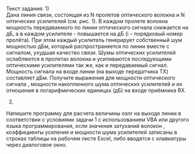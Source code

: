 Текст задания:
1)    
Дана линия связи, состоящая из N пролетов
оптического волокна и N оптических усилителей (см. рис. 1). В
каждом пролете волокна мощность передаваемого по линии оптического сигнала
снижается на  дБ, а в каждом усилителе - повышается на  дБ (i
– порядковый номер пролёта). При этом каждый усилитель генерирует
собственный шум мощностью  дБм, который распространяется по линии вместе
с сигналом, ухудшая качество связи. Шумы  оптических усилителей ослабляются в пролетах
волокна и усиливаются последующими оптическими усилителями так же, как и
передаваемый сигнал. Мощность сигнала на входе линии (на выходе передатчика TX) составляет  дБм. Получите выражения для мощности
оптического сигнала , мощности
накопленного шума оптических усилителей  и их отношения в
логарифмических единицах (дБ)  на входе приёмника RX.

2)    
Напишите программу для расчета величины osnr на выходе линии в
соответствии с условиями задачи 1 с использованием VBA или другого
языка программирования, если значения затуханий волокон , коэффициенты усиления  и мощности шума усилителей  записаны в строках таблицы на рабочем листе
Excel, либо вводятся с клавиатуры через диалоговое окно.
